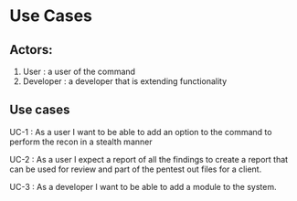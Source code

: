 # Use Cases
## Actors:  
1.  User : a user of the command
2.  Developer : a developer that is extending functionality

## Use cases

UC-1 :  As a user I want to be able to add an option to the command to perform the recon in a stealth manner

UC-2 : As a user I expect a report of all the findings to create a report that can be used for review and part of the pentest out files for a client.

UC-3 : As a developer I want to be able to add a module to the system.

